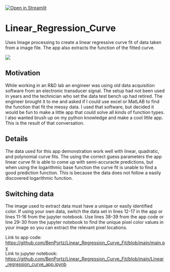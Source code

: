 [![Open in Streamlit](https://static.streamlit.io/badges/streamlit_badge_black_white.svg)](https://share.streamlit.io/benportz/linear_regression_curve_fit/main/main.py)

# Linear_Regression_Curve
Uses Image processing to create a linear regressive curve fit of data taken from a image file. The app also extracts the function of the fitted curve.

[<img src="https://github.com/BenPortz/BenPortz.github.io/blob/master/images/Linear_Reg_GIF.gif"/>](https://drive.google.com/file/d/12g1G60X1QUEj5pxTTzW1FPXYJF_fBRv_/view?usp=sharing)

## Motivation
While working in an R&D lab an engineer was using old data acquisition software from an electronic transducer signal. The setup had not been used in years and the technician who set the data test bench up had retired. The engineer brought it to me and asked if I could use excel or MatLAB to find the function that fit the messy data. I used that software, but decided it would be fun to make a little app that could solve all kinds of function types. I also wanted brush up on my python knowledge and make a cool little app. This is the result of that conversation. 

## Details
The data used for this app demonstration work well with linear, quadratic, and polynomial curve fits. The using the correct guess parameters the app linear curve fit is able to come up with semi-accuracte predictions, but when using the logarithmic base function the curve fit is unable to find a good prediction function. This is because the data does not follow a easily discovered logarithmic function. 

## Switching data
The image used to extract data must have a unique or easily identified color. If using your own data, switch the data set in lines 12-17 in the app or lines 11-16 from the jupyter notebook. Use lines 38-39 from the app code or line 29-30 from the jupyter notebook to find the unique pixel color values in your image so you can extract the relevant pixel locations. 


Link to app code: https://github.com/BenPortz/Linear_Regression_Curve_Fit/blob/main/main.py 
<br>
Link to jupyter notebook: https://github.com/BenPortz/Linear_Regression_Curve_Fit/blob/main/Linear_regression_curve_app.ipynb
